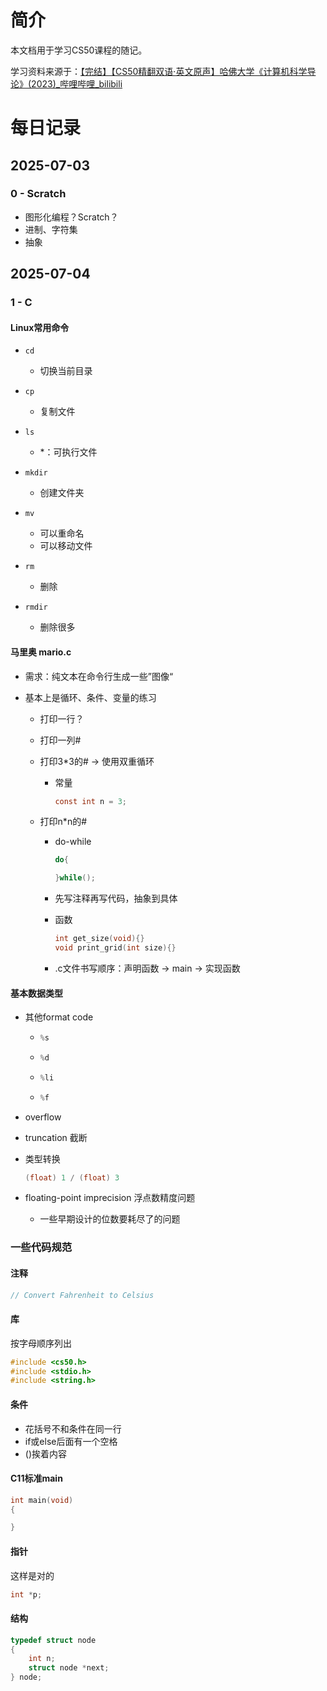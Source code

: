 # 简介

本文档用于学习CS50课程的随记。

学习资料来源于：[【完结】【CS50精翻双语·英文原声】哈佛大学《计算机科学导论》(2023)_哔哩哔哩_bilibili](https://www.bilibili.com/video/BV1Hr421F7VC?vd_source=6667a0d090333bd4f246c05177d45b03)



# 每日记录

## 2025-07-03

### 0 - Scratch

- 图形化编程？Scratch？
- 进制、字符集
- 抽象



## 2025-07-04

### 1 - C

#### Linux常用命令

- ```shell
  cd
  ```

  - 切换当前目录

- ```shell
  cp
  ```

  - 复制文件

- ```shell
  ls
  ```

  - *：可执行文件

- ```shell
  mkdir
  ```

  - 创建文件夹

- ```shell
  mv
  ```

  - 可以重命名
  - 可以移动文件

- ```shell
  rm
  ```

  - 删除

- ```shell
  rmdir
  ```

  - 删除很多

#### 马里奥 mario.c

- 需求：纯文本在命令行生成一些”图像“

- 基本上是循环、条件、变量的练习

  - 打印一行？

  - 打印一列#

  - 打印3*3的# -> 使用双重循环

    - 常量

      ```c
      const int n = 3;
      ```

  - 打印n*n的#

    - do-while

      ```c
      do{
      
      }while();
      ```

    - 先写注释再写代码，抽象到具体

    - 函数

      ```c
      int get_size(void){}
      void print_grid(int size){}
      ```

    - .c文件书写顺序：声明函数 -> main -> 实现函数

#### 基本数据类型

- 其他format code

  - ```c
    %s
    ```

  - ```c
    %d
    ```

  - ```c
    %li
    ```

  - ```c
    %f
    ```

- overflow

- truncation 截断

- 类型转换

  ```C
  (float) 1 / (float) 3
  ```

- floating-point imprecision 浮点数精度问题

  - 一些早期设计的位数要耗尽了的问题



### 一些代码规范

#### 注释

```c
// Convert Fahrenheit to Celsius
```

#### 库

按字母顺序列出

```c
#include <cs50.h>
#include <stdio.h>
#include <string.h>
```

#### 条件

- 花括号不和条件在同一行
- if或else后面有一个空格
- ()挨着内容

#### C11标准main

```c
int main(void)
{

}
```

#### 指针

这样是对的

```c
int *p;
```

#### 结构

```c
typedef struct node
{
    int n;
    struct node *next;
} node;
```

